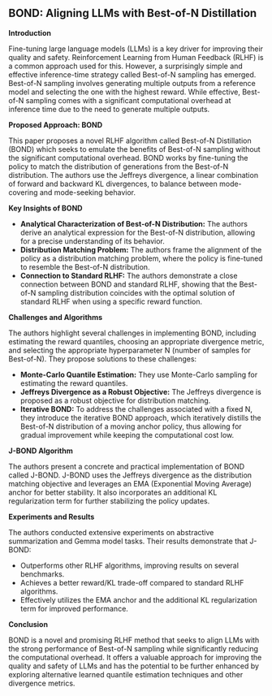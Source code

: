 ## BOND: Aligning LLMs with Best-of-N Distillation

**Introduction**

Fine-tuning large language models (LLMs) is a key driver for improving their quality and safety. Reinforcement Learning from Human Feedback (RLHF) is a common approach used for this. However, a surprisingly simple and effective inference-time strategy called Best-of-N sampling has emerged. Best-of-N sampling involves generating multiple outputs from a reference model and selecting the one with the highest reward. While effective, Best-of-N sampling comes with a significant computational overhead at inference time due to the need to generate multiple outputs.

**Proposed Approach: BOND**

This paper proposes a novel RLHF algorithm called Best-of-N Distillation (BOND) which seeks to emulate the benefits of Best-of-N sampling without the significant computational overhead. BOND works by fine-tuning the policy to match the distribution of generations from the Best-of-N distribution. The authors use the Jeffreys divergence, a linear combination of forward and backward KL divergences, to balance between mode-covering and mode-seeking behavior.

**Key Insights of BOND**

- **Analytical Characterization of Best-of-N Distribution:** The authors derive an analytical expression for the Best-of-N distribution, allowing for a precise understanding of its behavior.
- **Distribution Matching Problem:** The authors frame the alignment of the policy as a distribution matching problem, where the policy is fine-tuned to resemble the Best-of-N distribution.
- **Connection to Standard RLHF:**  The authors demonstrate a close connection between BOND and standard RLHF, showing that the Best-of-N sampling distribution coincides with the optimal solution of standard RLHF when using a specific reward function.

**Challenges and Algorithms**

The authors highlight several challenges in implementing BOND, including estimating the reward quantiles, choosing an appropriate divergence metric, and selecting the appropriate hyperparameter N (number of samples for Best-of-N). They propose solutions to these challenges:

- **Monte-Carlo Quantile Estimation:** They use Monte-Carlo sampling for estimating the reward quantiles.
- **Jeffreys Divergence as a Robust Objective:** The Jeffreys divergence is proposed as a robust objective for distribution matching.
- **Iterative BOND:** To address the challenges associated with a fixed N, they introduce the iterative BOND approach, which iteratively distills the Best-of-N distribution of a moving anchor policy, thus allowing for gradual improvement while keeping the computational cost low.

**J-BOND Algorithm**

The authors present a concrete and practical implementation of BOND called J-BOND. J-BOND uses the Jeffreys divergence as the distribution matching objective and leverages an EMA (Exponential Moving Average) anchor for better stability. It also incorporates an additional KL regularization term for further stabilizing the policy updates.

**Experiments and Results**

The authors conducted extensive experiments on abstractive summarization and Gemma model tasks. Their results demonstrate that J-BOND:

- Outperforms other RLHF algorithms, improving results on several benchmarks.
- Achieves a better reward/KL trade-off compared to standard RLHF algorithms.
- Effectively utilizes the EMA anchor and the additional KL regularization term for improved performance.

**Conclusion**

BOND is a novel and promising RLHF method that seeks to align LLMs with the strong performance of Best-of-N sampling while significantly reducing the computational overhead. It offers a valuable approach for improving the quality and safety of LLMs and has the potential to be further enhanced by exploring alternative learned quantile estimation techniques and other divergence metrics.